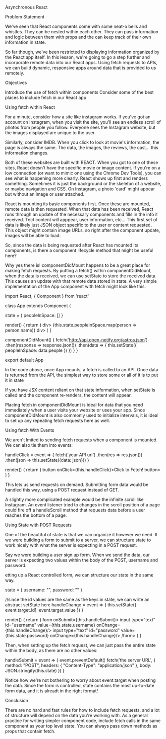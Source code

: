 Asynchronous React

Problem Statement

We've seen that React components come with some neat-o bells and whistles. They can be nested within each other. They can pass information and logic between them with props and the can keep track of their own information in state.

So far though, we've been restricted to displaying information organized by the React app itself. In this lesson, we're going to go a step further and incorporate remote data into our React apps. Using fetch requests to APIs, we can build dynamic, responsive apps around data that is provided to us remotely.

Objectives

Introduce the use of fetch within components
Consider some of the best places to include fetch in our React app.

Using fetch within React

For a minute, consider how a site like instagram works. If you've got an account on Instagram, when you visit the site, you'll see an endless scroll of photos from people you follow. Everyone sees the Instagram website, but the images displayed are unique to the user.

Similarly, consider IMDB. When you click to look at movie's information, the page is always the same. The data, the images, the reviews, the cast... this information changes.

Both of these websites are built with REACT. When you got to one of these sites, React doesn't have the specific movie or image content. If you're on a low connection (or want to mimic one using the Chrome Dev Tools), you can see what is happening more clearly. React shows up first and renders something. Sometimes it is just the background or the skeleton of a website, or maybe navigation and CSS. On Instagram, a photo 'card' might appear but without an image or user attached.

React is mounting its basic components first. Once these are mounted, remote data is then requested. When that data has been received, React runs through an update of the necessary components and fills in the info it received. Tect content will apppear, user information, etc... This first set of data is likely just JSON object specific to the user or content requested. This object might contain image URLs, so right after the component update, images will be able to load.

So, since the data is being requested after React has mounted its components, is there a component lifecycle method that might be useful here?

Why yes there is! componentDidMount happens to be a great place for making fetch requests. By putting a fetch() within componentDidMount, when the data is received, we can use setState to store the received data. This causes an update with that remote data stored in state. A very simple implementation of the App component with fetch might look like this:

import React, { Component } from 'react'

class App extends Component {

  state = {
    peopleInSpace: []
  }

  render() {
    return (
      div>
        {this.state.peopleInSpace.map(person => person.name)}
      div>
    )
  }

  componentDidMount() {
    fetch('http://api.open-notify.org/astros.json')
      .then(response => response.json())
      .then(data => {
        this.setState({
          peopleInSpace: data.people
        })
      })
  }
}

export default App 

In the code above, once App mounts, a fetch is called to an API. Once data is returned from the API, the simplest way to store some or all of it is to put it in state

If you have JSX content reliant on that state information, when setState is called and the component re-renders, the content will appear.

Placing fetch in componentDidMount is ideal for data that you need immediately when a user visits your website or uses your app. Since componentDidMount is also commonly used to initialize intervals, it is ideal to set up any repeating fetch requests here as well.

Using fetch With Events

We aren't lmited to sending fetch requests when a component is mounted. We can also tie them into events:

handleClick = event => {
  fetch('your API url')
    .then(res => res.json())
    .then(json => this.setState({data: json}))
}

render() {
  return (
    button onClick={this.handleClick}>Click to Fetch! button>
  )
} 

This lets us send requests on demand. Submitting form data would be handled this way, using a POST request instead of GET.

A slightly more complicated example would be the infinite scroll like Instagram. An event listener tried to changes in the scroll position of a page could fire off a handleScroll method that requests data before a user reaches the bottom of a page.

Using State with POST Requests

One of the beautiful of state is that we can organize it however we need. If we were building a form to submit to a server, we can structure state to work nicely with what the server is expecting in a POST request.

Say we were building a user sign up form. When we send the data, our server is expecting two values within the body of the POST, username and password.

etting up a React controlled form, we can structure our state in the same way.

state = {
  username: "",
  password: ""
}

//since the id values are the same as the keys in state, we can write an abstract setState here
handleChange = event => {
  this.setState({
    event.target.id]: event.target.value
  })
}

render() {
  return (
    form onSubmit={this.handleSubmit}>
      input type="text" id="username" value={this.state.username} onChange={this.handleChange}/>
      input type="text" id="password" value={this.state.password} onChange={this.handleChange}/>
    /form>
  )
} 

Then, when setting up the fetch request, we can just pass the entire state within the body, as there are no other values:

handleSubmit = event => {
  event.preventDefault()
  fetch('the server URL', {
    method: "POST",
    headers: {
      "Content-Type": "application/json"
    },
    body: JSON.stringify(this.state)
  })
} 

Notice how we're not bothering to worry about event.target when posting the data. Since the form is controlled, state contains the most up-to-date form data, and it is alreadt in the right format!

Conclusion 

There are no hard and fast rules for how to include fetch requests, and a lot of structure will depend on the data you're working with. As a general practice for writing simpler component code, include fetch calls in the same component as your top level state. You can always pass down methods as props that contain fetch.

